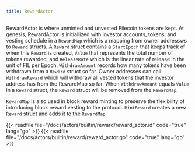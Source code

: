 ```yaml
---
title: RewardActor
---
```


RewardActor is where unminted and unvested Filecoin tokens are kept. At genesis, RewardActor is initiailized with investor accounts, tokens, and vesting schedule in a `RewardMap` which is a mapping from owner addressws to `Reward` structs. A `Reward` struct contains a `StartEpoch` that keeps track of when this `Reward` is created, `Value` that represents the total number of tokens rewarded, and `ReleaseRate` which is the linear rate of release in the unit of FIL per Epoch. `WithdrawAmount` records how many tokens have been withdrawn from a `Reward` struct so far. Owner addresses can call `WithdrawReward` which will withdraw all vested tokens that the investor address has from the RewardMap so far. When `WithdrawAmount` equals `Value` in a `Reward` struct, the `Reward` struct will be removed from the `RewardMap`.

`RewardMap` is also used in block reward minting to preserve the flexibility of introducing block reward vesting to the protocol. `MintReward` creates a new `Reward` struct and adds it to the `RewardMap`.

{{< readfile file="/docs/actors/builtin/reward/reward_actor.id" code="true" lang="go" >}}
{{< readfile file="/docs/actors/builtin/reward/reward_actor.go" code="true" lang="go" >}}

